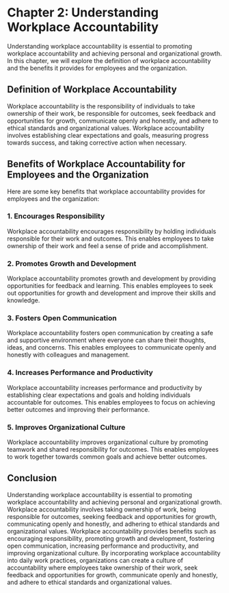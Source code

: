 Chapter 2: Understanding Workplace Accountability
=================================================

Understanding workplace accountability is essential to promoting workplace accountability and achieving personal and organizational growth. In this chapter, we will explore the definition of workplace accountability and the benefits it provides for employees and the organization.

Definition of Workplace Accountability
--------------------------------------

Workplace accountability is the responsibility of individuals to take ownership of their work, be responsible for outcomes, seek feedback and opportunities for growth, communicate openly and honestly, and adhere to ethical standards and organizational values. Workplace accountability involves establishing clear expectations and goals, measuring progress towards success, and taking corrective action when necessary.

Benefits of Workplace Accountability for Employees and the Organization
-----------------------------------------------------------------------

Here are some key benefits that workplace accountability provides for employees and the organization:

### 1. Encourages Responsibility

Workplace accountability encourages responsibility by holding individuals responsible for their work and outcomes. This enables employees to take ownership of their work and feel a sense of pride and accomplishment.

### 2. Promotes Growth and Development

Workplace accountability promotes growth and development by providing opportunities for feedback and learning. This enables employees to seek out opportunities for growth and development and improve their skills and knowledge.

### 3. Fosters Open Communication

Workplace accountability fosters open communication by creating a safe and supportive environment where everyone can share their thoughts, ideas, and concerns. This enables employees to communicate openly and honestly with colleagues and management.

### 4. Increases Performance and Productivity

Workplace accountability increases performance and productivity by establishing clear expectations and goals and holding individuals accountable for outcomes. This enables employees to focus on achieving better outcomes and improving their performance.

### 5. Improves Organizational Culture

Workplace accountability improves organizational culture by promoting teamwork and shared responsibility for outcomes. This enables employees to work together towards common goals and achieve better outcomes.

Conclusion
----------

Understanding workplace accountability is essential to promoting workplace accountability and achieving personal and organizational growth. Workplace accountability involves taking ownership of work, being responsible for outcomes, seeking feedback and opportunities for growth, communicating openly and honestly, and adhering to ethical standards and organizational values. Workplace accountability provides benefits such as encouraging responsibility, promoting growth and development, fostering open communication, increasing performance and productivity, and improving organizational culture. By incorporating workplace accountability into daily work practices, organizations can create a culture of accountability where employees take ownership of their work, seek feedback and opportunities for growth, communicate openly and honestly, and adhere to ethical standards and organizational values.
